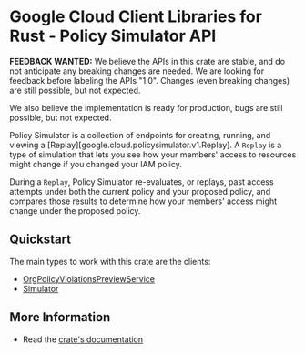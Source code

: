 # Google Cloud Client Libraries for Rust - Policy Simulator API

<!-- Code generated by sidekick. DO NOT EDIT. -->

**FEEDBACK WANTED:** We believe the APIs in this crate are stable, and
do not anticipate any breaking changes are needed. We are looking for
feedback before labeling the APIs "1.0". Changes (even breaking changes)
are still possible, but not expected.

We also believe the implementation is ready for production, bugs are
still possible, but not expected.

Policy Simulator is a collection of endpoints for creating, running, and
viewing a [Replay][google.cloud.policysimulator.v1.Replay]. A `Replay` is
a type of simulation that lets you see how your members' access to
resources might change if you changed your IAM policy.

During a `Replay`, Policy Simulator re-evaluates, or replays, past access
attempts under both the current policy and your proposed policy, and
compares those results to determine how your members' access might change
under the
proposed policy.

## Quickstart

The main types to work with this crate are the clients:

- [OrgPolicyViolationsPreviewService]
- [Simulator]

## More Information

- Read the [crate's documentation](https://docs.rs/google-cloud-policysimulator-v1/latest/google-cloud-policysimulator-v1)

[OrgPolicyViolationsPreviewService]: https://docs.rs/google-cloud-policysimulator-v1/latest/google_cloud_policysimulator_v1/client/struct.OrgPolicyViolationsPreviewService.html
[Simulator]: https://docs.rs/google-cloud-policysimulator-v1/latest/google_cloud_policysimulator_v1/client/struct.Simulator.html
